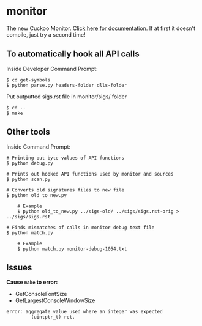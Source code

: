 monitor
=======

The new Cuckoo Monitor. [Click here for documentation][docs].
If at first it doesn't compile, just try a second time!

[docs]: http://cuckoo-monitor.readthedocs.org/en/latest/

## To automatically hook all API calls

Inside Developer Command Prompt:

```
$ cd get-symbols
$ python parse.py headers-folder dlls-folder
```

Put outputted sigs.rst file in monitor/sigs/ folder

```
$ cd ..
$ make
```

## Other tools

Inside Command Prompt:
```
# Printing out byte values of API functions
$ python debug.py

# Prints out hooked API functions used by monitor and sources
$ python scan.py

# Converts old signatures files to new file
$ python old_to_new.py

    # Example
    $ python old_to_new.py ../sigs-old/ ../sigs/sigs.rst-orig > ../sigs/sigs.rst

# Finds mismatches of calls in monitor debug text file
$ python match.py

    # Example
    $ python match.py monitor-debug-1054.txt
```

## Issues

**Cause `make` to error:**
  - GetConsoleFontSize
  - GetLargestConsoleWindowSize
```
error: aggregate value used where an integer was expected
         (uintptr_t) ret,
```
